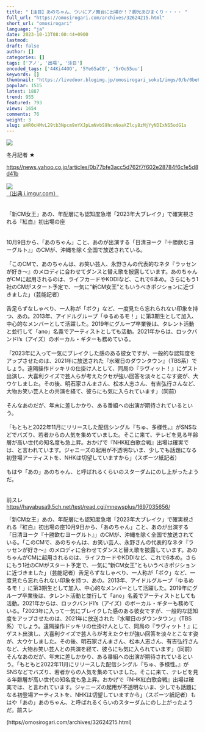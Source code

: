 ```yaml
---
title: "【注目】あのちゃん、ついにアノ舞台に出場か！？脚光あびまくり・・・・ "
full_url: "https://omosirogari.com/archives/32624215.html"
short_url: "omosirogari"
language: "ja"
date: 2023-10-13T08:00:44+0900
lastmod: 
draft: false
author: []
categories: []
tags: ['アノ', '出場', '注目']
encoded_tags: ['44Ki44OO', '5Ye65aC0', '5rOo55uu']
keywords: []
thumbnail: "https://livedoor.blogimg.jp/omosirogari_soku1/imgs/0/b/0be6aac7.jpg"
popular: 1515
latest: 1887
trend: 955
featured: 793
views: 1654
comments: 76
weight: 3
slug: aHR0cHMvL29tb3Npcm9nYXJpLmNvbS9hcmNoaXZlcy8zMjYyNDIxNS5odG1s
---
```


![](https://livedoor.blogimg.jp/omosirogari_soku1/imgs/0/b/0be6aac7.jpg)

<div><p>冬月記者 ★ </p><a target='_blank' href='https//news.yahoo.co.jp/articles/0b77bfe3acc5d762f7f602e28784f6c1e5d8d41b'>https//news.yahoo.co.jp/articles/0b77bfe3acc5d762f7f602e28784f6c1e5d8d41b</a> <br> <br> <a href='https//i.imgur.com/yzNZf6d.jpg' target='_blank' class='' id='img_1_1'><img src='https//livedoor.blogimg.jp/omosirogari_soku1/imgs/5/4/545343f5.jpg'><br>（出典 i.imgur.com）<br></a> <br> <br> 「新CM女王」あの、年配層にも認知度急増「2023年大ブレイク」で確実視される『紅白』初出場の座 <br> <br> <br> 10月9日から、「あのちゃん」こと、あのが出演する「日清ヨーク『十勝飲むヨーグルト』」のCMが、沖縄を除く全国で放送されている。 <br> <br> 「このCMで、あのちゃんは、お笑い芸人、永野さんの代表的なネタ『ラッセンが好き～』のメロディに合わせてダンスと替え歌を披露しています。あのちゃんがCMに起用されるのは、ライフカードやKDDIなど、これで6本め。さらにもう1社のCMがスタート予定で、一気に“新CM女王”ともいうべきポジションに近づきました」（芸能記者） <br> <br> 舌足らずなしゃべり、一人称が「ボク」など、一度見たら忘れられない印象を持つ、あの。2013年、アイドルグループ「ゆるめるモ！」に第3期生として加入、中心的なメンバーとして活躍した。2019年にグループ卒業後は、タレント活動と並行して「ano」名義でアーティストとしても活動。2021年からは、ロックバンドI’s（アイズ）のボーカル・ギターも務めている。 <br> <br> 「2023年に入って一気にブレイクした感のある彼女ですが、一般的な認知度をアップさせたのは、2021年に放送された『水曜日のダウンタウン』（TBS系）でしょう。遠隔操作ドッキリの仕掛け人として、同局の『ラヴィット！』にゲスト出演し、大喜利クイズで芸人らが考えたクセが強い回答を淡々とこなす姿が、大ウケしました。その後、明石家さんまさん、松本人志さん、有吉弘行さんなど、大物お笑い芸人との共演を経て、彼らにも気に入られています」（同前） <br> <br> そんなあのだが、年末に差しかかり、ある番組への出演が期待されているという。 <br> <br> 「もともと2022年11月にリリースした配信シングル『ちゅ、多様性。』がSNSなどでバズり、若者からの人気を集めていました。そこに来て、テレビを見る年齢層が高い世代の知名度も急上昇。おかげで『NHK紅白歌合戦』出場は確実では、と言われています。ジャニーズの起用が不透明ないま、少しでも話題になる初登場アーティストを、NHKは切望していますから」（スポーツ紙記者） <br> <br> もはや「あの」あのちゃん、と呼ばれるくらいのスターダムにのし上がったようだ。 <br> <br> <br> 前スレ <br> <a target='_blank' href='https//hayabusa9.5ch.net/test/read.cgi/mnewsplus/1697035656/'>https//hayabusa9.5ch.net/test/read.cgi/mnewsplus/1697035656/</a> <p>「新CM女王」あの、年配層にも認知度急増「2023年大ブレイク」で確実視される『紅白』初出場の座10月9日から、「あのちゃん」こと、あのが出演する「日清ヨーク『十勝飲むヨーグルト』」のCMが、沖縄を除く全国で放送されている。「このCMで、あのちゃんは、お笑い芸人、永野さんの代表的なネタ『ラッセンが好き～』のメロディに合わせてダンスと替え歌を披露しています。あのちゃんがCMに起用されるのは、ライフカードやKDDIなど、これで6本め。さらにもう1社のCMがスタート予定で、一気に“新CM女王”ともいうべきポジションに近づきました」（芸能記者）舌足らずなしゃべり、一人称が「ボク」など、一度見たら忘れられない印象を持つ、あの。2013年、アイドルグループ「ゆるめるモ！」に第3期生として加入、中心的なメンバーとして活躍した。2019年にグループ卒業後は、タレント活動と並行して「ano」名義でアーティストとしても活動。2021年からは、ロックバンドI’s（アイズ）のボーカル・ギターも務めている。「2023年に入って一気にブレイクした感のある彼女ですが、一般的な認知度をアップさせたのは、2021年に放送された『水曜日のダウンタウン』（TBS系）でしょう。遠隔操作ドッキリの仕掛け人として、同局の『ラヴィット！』にゲスト出演し、大喜利クイズで芸人らが考えたクセが強い回答を淡々とこなす姿が、大ウケしました。その後、明石家さんまさん、松本人志さん、有吉弘行さんなど、大物お笑い芸人との共演を経て、彼らにも気に入られています」（同前）そんなあのだが、年末に差しかかり、ある番組への出演が期待されているという。「もともと2022年11月にリリースした配信シングル『ちゅ、多様性。』がSNSなどでバズり、若者からの人気を集めていました。そこに来て、テレビを見る年齢層が高い世代の知名度も急上昇。おかげで『NHK紅白歌合戦』出場は確実では、と言われています。ジャニーズの起用が不透明ないま、少しでも話題になる初登場アーティストを、NHKは切望していますから」（スポーツ紙記者）もはや「あの」あのちゃん、と呼ばれるくらいのスターダムにのし上がったようだ。前スレ</p></div>

(https//omosirogari.com/archives/32624215.html)
